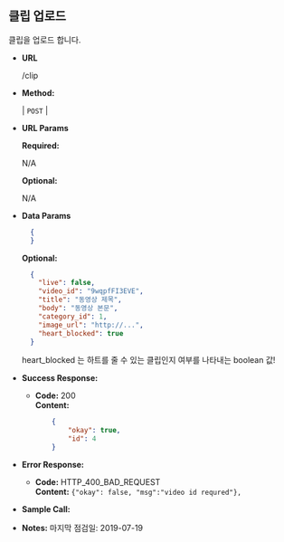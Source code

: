 **클립 업로드**
----
  
  클립을 업로드 합니다.
  

* **URL**

  /clip

* **Method:**
  
  | `POST` |
  
*  **URL Params**

   **Required:**
 
   N/A
   
   **Optional:**
 
   N/A

* **Data Params**

    ```json
      {
      }
    ```
    
    **Optional:**
    ```json
      {
        "live": false,
        "video_id": "9wqpfFI3EVE",
        "title": "동영상 제목",
        "body": "동영상 본문",
        "category_id": 1,
        "image_url": "http://...",
        "heart_blocked": true
      }
    ```
    
    heart_blocked 는 하트를 줄 수 있는 클립인지 여부를 나타내는 boolean 값!

* **Success Response:**
  
  * **Code:** 200 <br />
    **Content:** 
    ```json
        {
            "okay": true,
            "id": 4
        }
    ```
 
* **Error Response:**

  * **Code:** HTTP_400_BAD_REQUEST <br />
    **Content:** `{"okay": false, "msg":"video id requred"}, `

* **Sample Call:**


* **Notes:**
    마지막 점검일: 2019-07-19
